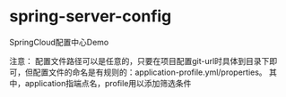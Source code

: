 # spring-server-config
SpringCloud配置中心Demo

注意：
  配置文件路径可以是任意的，只要在项目配置git-url时具体到目录下即可，但配置文件的命名是有规则的：application-profile.yml/properties。
  其中，application指端点名，profile用以添加筛选条件
  
